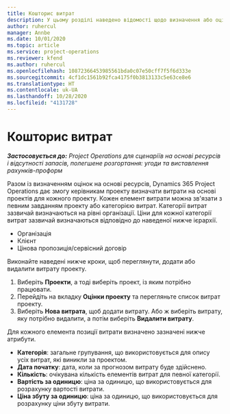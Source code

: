 ```yaml
---
title: Кошторис витрат
description: У цьому розділі наведено відомості щодо визначення або оцінки витрат, пов’язаних із проектом.
author: ruhercul
manager: Annbe
ms.date: 10/01/2020
ms.topic: article
ms.service: project-operations
ms.reviewer: kfend
ms.author: ruhercul
ms.openlocfilehash: 10872366453985561bda0c07e50cff7f5f6d333e
ms.sourcegitcommit: 4cf1dc1561b92fca4175f0b3813133c5e63ce8e6
ms.translationtype: HT
ms.contentlocale: uk-UA
ms.lasthandoff: 10/28/2020
ms.locfileid: "4131728"
---
```

# <a name="expense-estimates"></a>Кошторис витрат
_**Застосовується до:** Project Operations для сценаріїв на основі ресурсів і відсутності запасів, полегшене розгортання: угоди та виставлення рахунків-проформ_

Разом із визначенням оцінок на основі ресурсів, Dynamics 365 Project Operations дає змогу керівникам проекту визначати витрати на основі проектів для кожного проекту. Кожен елемент витрати можна зв'язати з певним завданням проекту або категорією витрат. Категорії витрат зазвичай визначаються на рівні організації. Ціни для кожної категорії витрат зазвичай визначаються відповідно до наведеної нижче ієрархії.

- Організація
- Клієнт
- Цінова пропозиція/сервісний договір

Виконайте наведені нижче кроки, щоб переглянути, додати або видалити витрату проекту.

1. Виберіть **Проекти**, а тоді виберіть проект, із яким потрібно працювати.
2. Перейдіть на вкладку **Оцінки проекту** та перегляньте список витрат проекту.
3. Виберіть **Нова витрата**, щоб додати витрату. Або ж виберіть витрату, яку потрібно видалити, а потім виберіть **Видалити витрату**.

Для кожного елемента позиції витрати визначено зазначені нижче атрибути.

- **Категорія**: загальне групування, що використовується для опису усіх витрат, які виникли за проектом.
- **Дата початку**: дата, коли за прогнозом витрату буде здійснено.
- **Кількість**: очікувана кількість елементів витрат для певної категорії.
- **Вартість за одиницю**: ціна за одиницю, що використовується для розрахунку вартості витрати.
- **Ціна збуту за одиницю**: ціна за одиницю, що використовується для розрахунку ціни збуту витрати.

